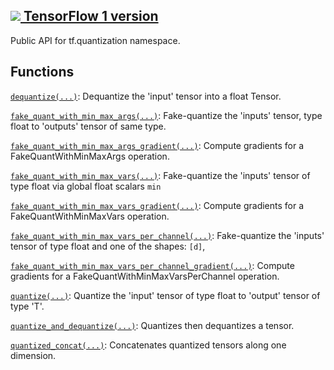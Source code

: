[ ![](https://tensorflow.google.cn/images/tf_logo_32px.png) TensorFlow 1
version](/versions/r1.15/api_docs/python/tf/quantization)  
---  
  
Public API for tf.quantization namespace.

## Functions

[`dequantize(...)`](https://tensorflow.google.cn/api_docs/python/tf/quantization/dequantize):
Dequantize the 'input' tensor into a float Tensor.

[`fake_quant_with_min_max_args(...)`](https://tensorflow.google.cn/api_docs/python/tf/quantization/fake_quant_with_min_max_args):
Fake-quantize the 'inputs' tensor, type float to 'outputs' tensor of same
type.

[`fake_quant_with_min_max_args_gradient(...)`](https://tensorflow.google.cn/api_docs/python/tf/quantization/fake_quant_with_min_max_args_gradient):
Compute gradients for a FakeQuantWithMinMaxArgs operation.

[`fake_quant_with_min_max_vars(...)`](https://tensorflow.google.cn/api_docs/python/tf/quantization/fake_quant_with_min_max_vars):
Fake-quantize the 'inputs' tensor of type float via global float scalars `min`

[`fake_quant_with_min_max_vars_gradient(...)`](https://tensorflow.google.cn/api_docs/python/tf/quantization/fake_quant_with_min_max_vars_gradient):
Compute gradients for a FakeQuantWithMinMaxVars operation.

[`fake_quant_with_min_max_vars_per_channel(...)`](https://tensorflow.google.cn/api_docs/python/tf/quantization/fake_quant_with_min_max_vars_per_channel):
Fake-quantize the 'inputs' tensor of type float and one of the shapes: `[d]`,

[`fake_quant_with_min_max_vars_per_channel_gradient(...)`](https://tensorflow.google.cn/api_docs/python/tf/quantization/fake_quant_with_min_max_vars_per_channel_gradient):
Compute gradients for a FakeQuantWithMinMaxVarsPerChannel operation.

[`quantize(...)`](https://tensorflow.google.cn/api_docs/python/tf/quantization/quantize):
Quantize the 'input' tensor of type float to 'output' tensor of type 'T'.

[`quantize_and_dequantize(...)`](https://tensorflow.google.cn/api_docs/python/tf/quantization/quantize_and_dequantize):
Quantizes then dequantizes a tensor.

[`quantized_concat(...)`](https://tensorflow.google.cn/api_docs/python/tf/quantization/quantized_concat):
Concatenates quantized tensors along one dimension.

